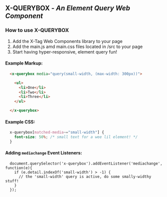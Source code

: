 ## X-QUERYBOX - *An Element Query Web Component*

### How to use X-QUERYBOX

1. Add the X-Tag Web Components library to your page
2. Add the main.js amd main.css files located in /src to your page 
3. Start having hyper-responsive, element query fun!

#### Example Markup:

```HTML
  <x-querybox media="query(small-width, (max-width: 300px))">

    <ul>
      <li>One</li>
      <li>Two</li>
      <li>Three</li>
    </ul>

  </x-querybox>
```

#### Example CSS:

```CSS
  x-querybox[matched-media~="small-width"] {
    font-size: 50%; /* small text for a wee lil element! */
  }
```

#### Adding `mediachange` Event Listeners:

```JS
  document.querySelector('x-querybox').addEventListener('mediachange', function(e){
    if (e.detail.indexOf('small-width') > -1) {
      // the 'small-width' query is active, do some smally-widthy stuff!
    }
  });
```